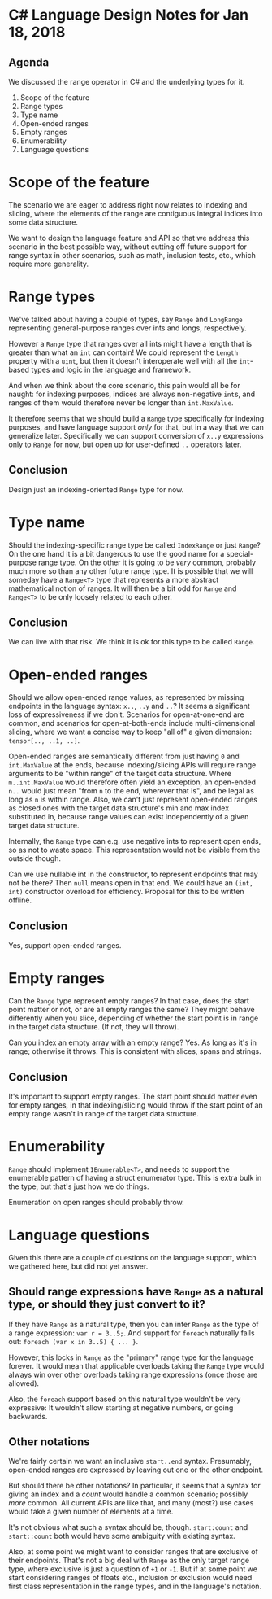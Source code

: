 ﻿# C# Language Design Notes for Jan 18, 2018

## Agenda

We discussed the range operator in C# and the underlying types for it.

1. Scope of the feature
2. Range types
3. Type name
4. Open-ended ranges
5. Empty ranges
6. Enumerability
7. Language questions

# Scope of the feature

The scenario we are eager to address right now relates to indexing and slicing, where the elements of the range are contiguous integral indices into some data structure.

We want to design the language feature and API so that we address this scenario in the best possible way, without cutting off future support for range syntax in other scenarios, such as math, inclusion tests, etc., which require more generality.


# Range types

We've talked about having a couple of types, say `Range` and `LongRange` representing general-purpose ranges over ints and longs, respectively. 

However a `Range` type that ranges over all ints might have a length that is greater than what an `int` can contain! We could represent the `Length` property with a `uint`, but then it doesn't interoperate well with all the `int`-based types and logic in the language and framework.

And when we think about the core scenario, this pain would all be for naught: for indexing purposes, indices are always non-negative `int`s, and ranges of them would therefore never be longer than `int.MaxValue`.

It therefore seems that we should build a `Range` type specifically for indexing purposes, and have language support *only* for that, but in a way that we can generalize later. Specifically we can support conversion of `x..y` expressions only to `Range` for now, but open up for user-defined `..` operators later.

## Conclusion

Design just an indexing-oriented `Range` type for now.

# Type name

Should the indexing-specific range type be called `IndexRange` or just `Range`? On the one hand it is a bit dangerous to use the good name for a special-purpose range type. On the other it is going to be *very* common, probably much more so than any other future range type. It is possible that we will someday have a `Range<T>` type that represents a more abstract mathematical notion of ranges. It will then be a bit odd for `Range` and `Range<T>` to be only loosely related to each other. 

## Conclusion

We can live with that risk. We think it is ok for this type to be called `Range`.


# Open-ended ranges

Should we allow open-ended range values, as represented by missing endpoints in the language syntax: `x..`, `..y` and `..`? It seems a significant loss of expressiveness if we don't. Scenarios for open-at-one-end are common, and scenarios for open-at-both-ends include multi-dimensional slicing, where we want a concise way to keep "all of" a given dimension: `tensor[.., ..1, ..]`.

Open-ended ranges are semantically different from just having `0` and `int.MaxValue` at the ends, because indexing/slicing APIs will require range arguments to be "within range" of the target data structure. Where `m..int.MaxValue` would therefore often yield an exception, an open-ended `n..` would just mean "from `n` to the end, wherever that is", and be legal as long as `n` is within range. Also, we can't just represent open-ended ranges as closed ones with the target data structure's min and max index substituted in, because range values can exist independently of a given target data structure.

Internally, the `Range` type can e.g. use negative ints to represent open ends, so as not to waste space. This representation would not be visible from the outside though.

Can we use nullable int in the constructor, to represent endpoints that may not be there? Then `null` means open in that end. We could have an `(int, int)` constructor overload for efficiency. Proposal for this to be written offline.

## Conclusion

Yes, support open-ended ranges.

# Empty ranges

Can the `Range` type represent empty ranges? In that case, does the start point matter or not, or are all empty ranges the same? They might behave differently when you slice, depending of whether the start point is in range in the target data structure. (If not, they will throw).

Can you index an empty array with an empty range? Yes. As long as it's in range; otherwise it throws. This is consistent with slices, spans and strings.

## Conclusion

It's important to support empty ranges. The start point should matter even for empty ranges, in that indexing/slicing would throw if the start point of an empty range wasn't in range of the target data structure. 

# Enumerability

`Range` should implement `IEnumerable<T>`, and needs to support the enumerable pattern of having a struct enumerator type. This is extra bulk in the type, but that's just how we do things.

Enumeration on open ranges should probably throw.


# Language questions

Given this there are a couple of questions on the language support, which we gathered here, but did not yet answer.

## Should range expressions have `Range` as a natural type, or should they just convert to it?

If they have `Range` as a natural type, then you can infer `Range` as the type of a range expression: `var r = 3..5;`. And support for `foreach` naturally falls out: `foreach (var x in 3..5) { ... }`.

However, this locks in `Range` as the "primary" range type for the language forever. It would mean that applicable overloads taking the `Range` type would always win over other overloads taking range expressions (once those are allowed).

Also, the `foreach` support based on this natural type wouldn't be very expressive: It wouldn't allow starting at negative numbers, or going backwards. 

## Other notations

We're fairly certain we want an inclusive `start..end` syntax. Presumably, open-ended ranges are expressed by leaving out one or the other endpoint.

But should there be other notations? In particular, it seems that a syntax for giving an index and a *count* would handle a common scenario; possibly *more* common. All current APIs are like that, and many (most?) use cases would take a given number of elements at a time.

It's not obvious what such a syntax should be, though. `start:count` and `start::count` both would have some ambiguity with existing syntax. 

Also, at some point we might want to consider ranges that are exclusive of their endpoints. That's not a big deal with `Range` as the only target range type, where exclusive is just a question of `+1` or `-1`. But if at some point we start considering ranges of floats etc., inclusion or exclusion would need first class representation in the range types, and in the language's notation.

